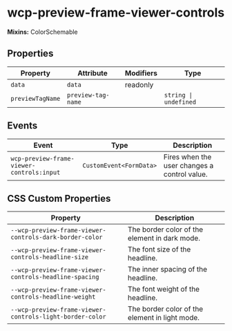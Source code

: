 # wcp-preview-frame-viewer-controls

**Mixins:** ColorSchemable

## Properties

| Property         | Attribute          | Modifiers | Type                  |
|------------------|--------------------|-----------|-----------------------|
| `data`           | `data`             | readonly  |                       |
| `previewTagName` | `preview-tag-name` |           | `string \| undefined` |

## Events

| Event                                     | Type                    | Description                                  |
|-------------------------------------------|-------------------------|----------------------------------------------|
| `wcp-preview-frame-viewer-controls:input` | `CustomEvent<FormData>` | Fires when the user changes a control value. |

## CSS Custom Properties

| Property                                         | Description                                    |
|--------------------------------------------------|------------------------------------------------|
| `--wcp-preview-frame-viewer-controls-dark-border-color` | The border color of the element in dark mode.  |
| `--wcp-preview-frame-viewer-controls-headline-size` | The font size of the headline.                 |
| `--wcp-preview-frame-viewer-controls-headline-spacing` | The inner spacing of the headline.             |
| `--wcp-preview-frame-viewer-controls-headline-weight` | The font weight of the headline.               |
| `--wcp-preview-frame-viewer-controls-light-border-color` | The border color of the element in light mode. |
